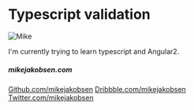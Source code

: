 # Typescript validation


![Mike](assets/mike.png)

I'm currently trying to learn typescript and Angular2.

##### mikejakobsen.com 
	
[Github.com/mikejakobsen](http://www.github.com/mikejakobsen)
[Dribbble.com/mikejakobsen](http://www.dribbble.com/mikejakobsen)
[Twitter.com/mikejakobsen](http://www.twitter.com/mikejakobsen)
